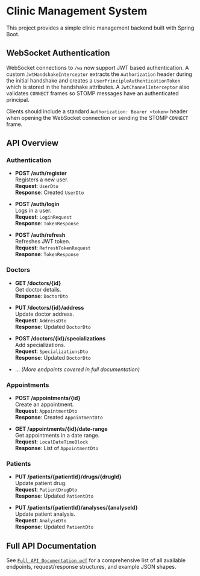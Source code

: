 # Clinic Management System

This project provides a simple clinic management backend built with Spring Boot.  

## WebSocket Authentication

WebSocket connections to `/ws` now support JWT based authentication. A custom
`JwtHandshakeInterceptor` extracts the `Authorization` header during the initial
handshake and creates a `UserPrincipleAuthenticationToken` which is stored in the
handshake attributes. A `JwtChannelInterceptor` also validates `CONNECT` frames
so STOMP messages have an authenticated principal.

Clients should include a standard `Authorization: Bearer <token>` header when
opening the WebSocket connection or sending the STOMP `CONNECT` frame.

## API Overview

### Authentication

- **POST /auth/register**  
  Registers a new user.  
  **Request**: `UserDto`  
  **Response**: Created `UserDto`

- **POST /auth/login**  
  Logs in a user.  
  **Request**: `LoginRequest`  
  **Response**: `TokenResponse`

- **POST /auth/refresh**  
  Refreshes JWT token.  
  **Request**: `RefreshTokenRequest`  
  **Response**: `TokenResponse`

### Doctors

- **GET /doctors/{id}**  
  Get doctor details.  
  **Response**: `DoctorDto`

- **PUT /doctors/{id}/address**  
  Update doctor address.  
  **Request**: `AddressDto`  
  **Response**: Updated `DoctorDto`

- **POST /doctors/{id}/specializations**  
  Add specializations.  
  **Request**: `SpecializationsDto`  
  **Response**: Updated `DoctorDto`

- ... _(More endpoints covered in full documentation)_

### Appointments

- **POST /appointments/{id}**  
  Create an appointment.  
  **Request**: `AppointmentDto`  
  **Response**: Created `AppointmentDto`

- **GET /appointments/{id}/date-range**  
  Get appointments in a date range.  
  **Request**: `LocalDateTimeBlock`  
  **Response**: List of `AppointmentDto`

### Patients

- **PUT /patients/{patientId}/drugs/{drugId}**  
  Update patient drug.  
  **Request**: `PatientDrugDto`  
  **Response**: Updated `PatientDto`

- **PUT /patients/{patientId}/analyses/{analyseId}**  
  Update patient analysis.  
  **Request**: `AnalyseDto`  
  **Response**: Updated `PatientDto`

## Full API Documentation

See [`Full_API_Documentation.pdf`](./Full_API_Documentation.pdf) for a comprehensive list of all available endpoints, request/response structures, and example JSON shapes.
